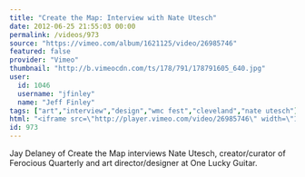 ```yaml
---
title: "Create the Map: Interview with Nate Utesch"
date: 2012-06-25 21:55:03 00:00
permalink: /videos/973
source: "https://vimeo.com/album/1621125/video/26985746"
featured: false
provider: "Vimeo"
thumbnail: "http://b.vimeocdn.com/ts/178/791/178791605_640.jpg"
user:
  id: 1046
  username: "jfinley"
  name: "Jeff Finley"
tags: ["art","interview","design","wmc fest","cleveland","nate utesch"]
html: "<iframe src=\"http://player.vimeo.com/video/26985746\" width=\"1280\" height=\"720\" frameborder=\"0\" webkitAllowFullScreen mozallowfullscreen allowFullScreen></iframe>"
id: 973
---
```


Jay Delaney of Create the Map interviews Nate Utesch, creator/curator of Ferocious Quarterly and art director/designer at One Lucky Guitar.